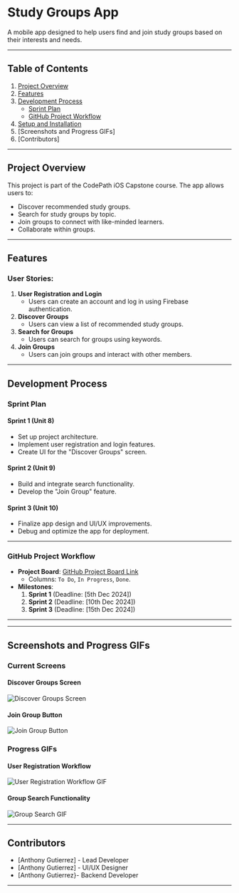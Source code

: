 
# **Study Groups App**  
A mobile app designed to help users find and join study groups based on their interests and needs.

---

## **Table of Contents**
1. [Project Overview](#project-overview)  
2. [Features](#features)  
3. [Development Process](#development-process)  
    - [Sprint Plan](#sprint-plan)  
    - [GitHub Project Workflow](#github-project-workflow)  
4. [Setup and Installation](#setup-and-installation)  
5. [Screenshots and Progress GIFs] 
6. [Contributors]  

---

## **Project Overview**  
This project is part of the CodePath iOS Capstone course. The app allows users to:
- Discover recommended study groups.
- Search for study groups by topic.
- Join groups to connect with like-minded learners.
- Collaborate within groups.

---

## **Features**  
### User Stories:
1. **User Registration and Login**  
   - Users can create an account and log in using Firebase authentication.
2. **Discover Groups**  
   - Users can view a list of recommended study groups.  
3. **Search for Groups**  
   - Users can search for groups using keywords.  
4. **Join Groups**  
   - Users can join groups and interact with other members.

---

## **Development Process**

### **Sprint Plan**
#### **Sprint 1 (Unit 8)**
- Set up project architecture.
- Implement user registration and login features.
- Create UI for the "Discover Groups" screen.

#### **Sprint 2 (Unit 9)**
- Build and integrate search functionality.
- Develop the "Join Group" feature.

#### **Sprint 3 (Unit 10)**
- Finalize app design and UI/UX improvements.
- Debug and optimize the app for deployment.

---

### **GitHub Project Workflow**

- **Project Board**: [GitHub Project Board Link](#)  
  - Columns: `To Do`, `In Progress`, `Done`.
- **Milestones**:  
  1. **Sprint 1** (Deadline: [5th Dec 2024])  
  2. **Sprint 2** (Deadline: [10th Dec 2024])  
  3. **Sprint 3** (Deadline: [15th Dec 2024])  

---

  

---

## **Screenshots and Progress GIFs**  

### **Current Screens**
#### Discover Groups Screen  
![Discover Groups Screen](#)  

#### Join Group Button  
![Join Group Button](#)  

### **Progress GIFs**
#### User Registration Workflow  
![User Registration Workflow GIF](#)

#### Group Search Functionality  
![Group Search GIF](#)

---

## **Contributors**
- [Anthony Gutierrez] - Lead Developer  
- [Anthony Gutierrez] - UI/UX Designer  
- [Anthony Gutierrez}- Backend Developer  

---
